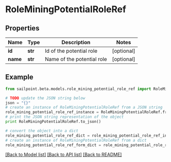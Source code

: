 # RoleMiningPotentialRoleRef


## Properties

Name | Type | Description | Notes
------------ | ------------- | ------------- | -------------
**id** | **str** | Id of the potential role | [optional] 
**name** | **str** | Name of the potential role | [optional] 

## Example

```python
from sailpoint.beta.models.role_mining_potential_role_ref import RoleMiningPotentialRoleRef

# TODO update the JSON string below
json = "{}"
# create an instance of RoleMiningPotentialRoleRef from a JSON string
role_mining_potential_role_ref_instance = RoleMiningPotentialRoleRef.from_json(json)
# print the JSON string representation of the object
print RoleMiningPotentialRoleRef.to_json()

# convert the object into a dict
role_mining_potential_role_ref_dict = role_mining_potential_role_ref_instance.to_dict()
# create an instance of RoleMiningPotentialRoleRef from a dict
role_mining_potential_role_ref_form_dict = role_mining_potential_role_ref.from_dict(role_mining_potential_role_ref_dict)
```
[[Back to Model list]](../README.md#documentation-for-models) [[Back to API list]](../README.md#documentation-for-api-endpoints) [[Back to README]](../README.md)



